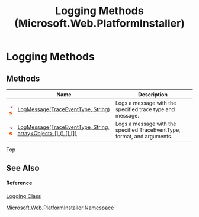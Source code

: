 ﻿---
title: Logging Methods (Microsoft.Web.PlatformInstaller)
TOCTitle: Logging Methods
ms:assetid: Methods.T:Microsoft.Web.PlatformInstaller.Logging
ms:mtpsurl: https://msdn.microsoft.com/en-us/library/microsoft.web.platforminstaller.logging_methods(v=VS.90)
ms:contentKeyID: 22049709
ms.date: 05/02/2012
mtps_version: v=VS.90
---

# Logging Methods

## Methods

<table>
<thead>
<tr class="header">
<th> </th>
<th>Name</th>
<th>Description</th>
</tr>
</thead>
<tbody>
<tr class="odd">
<td><img src="images/Dd565996.pubmethod(en-us,VS.90).gif" title="Public method" alt="Public method" /><img src="images/Dd565979.static(en-us,VS.90).gif" title="Static member" alt="Static member" /></td>
<td><a href="logging-logmessage-method-microsoft-web-platforminstaller_1.md">LogMessage(TraceEventType, String)</a></td>
<td>Logs a message with the specified trace type and message.</td>
</tr>
<tr class="even">
<td><img src="images/Dd565996.pubmethod(en-us,VS.90).gif" title="Public method" alt="Public method" /><img src="images/Dd565979.static(en-us,VS.90).gif" title="Static member" alt="Static member" /></td>
<td><a href="logging-logmessage-method-%5B%5D-microsoft-web-platforminstaller.md">LogMessage(TraceEventType, String, array&lt;Object&gt; [] () [] [])</a></td>
<td>Logs a message with the specified TraceEventType, format, and arguments.</td>
</tr>
</tbody>
</table>


Top

## See Also

#### Reference

[Logging Class](logging-class-microsoft-web-platforminstaller.md)

[Microsoft.Web.PlatformInstaller Namespace](microsoft-web-platforminstaller-namespace.md)

